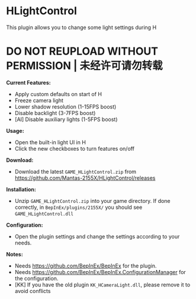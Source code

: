 # HLightControl  
This plugin allows you to change some light settings during H

# DO NOT REUPLOAD WITHOUT PERMISSION | 未经许可请勿转载  

**Current Features:**  
* Apply custom defaults on start of H
* Freeze camera light  
* Lower shadow resolution (1-15FPS boost)  
* Disable backlight (3-7FPS boost)  
* [AI] Disable auxiliary lights (1-5FPS boost)  

**Usage:**  
* Open the built-in light UI in H  
* Click the new checkboxes to turn features on/off  

**Download:**  
* Download the latest `GAME_HLightControl.zip` from https://github.com/Mantas-2155X/HLightControl/releases  

**Installation:**  
* Unzip `GAME_HLightControl.zip` into your game directory. If done correctly, in `BepInEx/plugins/2155X/` you should see `GAME_HLightControl.dll`  

**Configuration:**  
* Open the plugin settings and change the settings according to your needs.  

**Notes:**
* Needs https://github.com/BepInEx/BepInEx for the plugin.
* Needs https://github.com/BepInEx/BepInEx.ConfigurationManager for the configuration.
* [KK] If you have the old plugin `KK_HCameraLight.dll`, please remove it to avoid conflicts  
